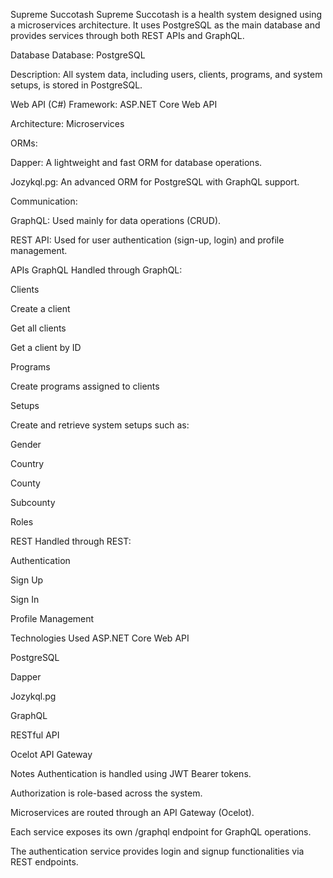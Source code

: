 Supreme Succotash
Supreme Succotash is a health system designed using a microservices architecture.
It uses PostgreSQL as the main database and provides services through both REST APIs and GraphQL.

Database
Database: PostgreSQL

Description: All system data, including users, clients, programs, and system setups, is stored in PostgreSQL.

Web API (C#)
Framework: ASP.NET Core Web API

Architecture: Microservices

ORMs:

Dapper: A lightweight and fast ORM for database operations.

Jozykql.pg: An advanced ORM for PostgreSQL with GraphQL support.

Communication:

GraphQL: Used mainly for data operations (CRUD).

REST API: Used for user authentication (sign-up, login) and profile management.

APIs
GraphQL
Handled through GraphQL:

Clients

Create a client

Get all clients

Get a client by ID

Programs

Create programs assigned to clients

Setups

Create and retrieve system setups such as:

Gender

Country

County

Subcounty

Roles

REST
Handled through REST:

Authentication

Sign Up

Sign In

Profile Management

Technologies Used
ASP.NET Core Web API

PostgreSQL

Dapper

Jozykql.pg

GraphQL

RESTful API

Ocelot API Gateway

Notes
Authentication is handled using JWT Bearer tokens.

Authorization is role-based across the system.

Microservices are routed through an API Gateway (Ocelot).

Each service exposes its own /graphql endpoint for GraphQL operations.

The authentication service provides login and signup functionalities via REST endpoints.
